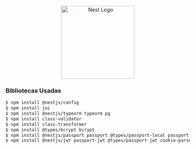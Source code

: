 <p align="center">
  <a href="http://nestjs.com/" target="blank"><img src="https://nestjs.com/img/logo-small.svg" width="200" alt="Nest Logo" /></a>
</p>

[circleci-image]: https://img.shields.io/circleci/build/github/nestjs/nest/master?token=abc123def456
[circleci-url]: https://circleci.com/gh/nestjs/nest

### Bibliotecas Usadas
```bash
$ npm install @nestjs/config
$ npm install joi
$ npm install @nestjs/typeorm typeorm pg
$ npm install class-validator
$ npm install class-transformer
$ npm install @types/bcrypt bcrypt
$ npm install @nestjs/passport passport @types/passport-local passport-local @types/express
$ npm install @nestjs/jwt passport-jwt @types/passport-jwt cookie-parser @types/cookie-parser
```
